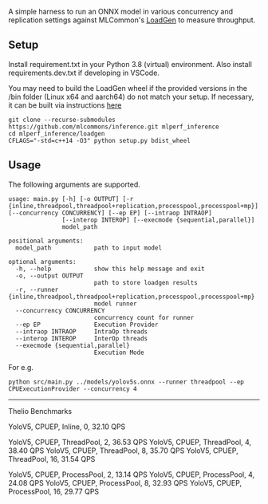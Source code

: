A simple harness to run an ONNX model in various concurrency and replication settings against MLCommon's [LoadGen](https://github.com/mlcommons/inference/tree/master/loadgen) to measure throughput.

## Setup

Install requirement.txt in your Python 3.8 (virtual) environment.
Also install requirements.dev.txt if developing in VSCode.

You may need to build the LoadGen wheel if the provided versions in the /bin folder (Linux x64 and aarch64) do not match your setup.
If necessary, it can be built via instructions [here](https://github.com/mlcommons/inference/tree/master/loadgen/demos/lon#setup)
```
git clone --recurse-submodules https://github.com/mlcommons/inference.git mlperf_inference
cd mlperf_inference/loadgen
CFLAGS="-std=c++14 -O3" python setup.py bdist_wheel
```

## Usage

The following arguments are supported.

```
usage: main.py [-h] [-o OUTPUT] [-r {inline,threadpool,threadpool+replication,processpool,processpool+mp}] [--concurrency CONCURRENCY] [--ep EP] [--intraop INTRAOP]
               [--interop INTEROP] [--execmode {sequential,parallel}]
               model_path

positional arguments:
  model_path            path to input model

optional arguments:
  -h, --help            show this help message and exit
  -o, --output OUTPUT
                        path to store loadgen results
  -r, --runner {inline,threadpool,threadpool+replication,processpool,processpool+mp}
                        model runner
  --concurrency CONCURRENCY
                        concurrency count for runner
  --ep EP               Execution Provider
  --intraop INTRAOP     IntraOp threads
  --interop INTEROP     InterOp threads
  --execmode {sequential,parallel}
                        Execution Mode
 ```

For e.g.

```
python src/main.py ../models/yolov5s.onnx --runner threadpool --ep CPUExecutionProvider --concurrency 4
```

---
Thelio Benchmarks

YoloV5, CPUEP,  Inline,       0,  32.10 QPS

YoloV5, CPUEP,  ThreadPool,   2,  36.53 QPS
YoloV5, CPUEP,  ThreadPool,   4,  38.40 QPS
YoloV5, CPUEP,  ThreadPool,   8,  35.70 QPS
YoloV5, CPUEP,  ThreadPool,   16, 31.54 QPS

YoloV5, CPUEP,  ProcessPool,  2,  13.14 QPS
YoloV5, CPUEP,  ProcessPool,  4,  24.08 QPS
YoloV5, CPUEP,  ProcessPool,  8,  32.93 QPS
YoloV5, CPUEP,  ProcessPool,  16, 29.77 QPS
